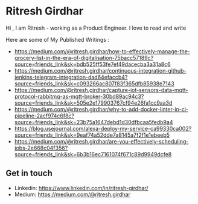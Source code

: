 # Ritresh Girdhar 

Hi , I am Ritresh - working as a Product Engineer. I love to read and write 

Here are some of My Published Writings : 
- https://medium.com/@ritresh.girdhar/how-to-effectively-manage-the-grocery-list-in-the-era-of-digitalisation-75bacc57189c?source=friends_link&sk=bdb525ff53fe7ef49dacecba3a31a8c6
- https://medium.com/@ritresh.girdhar/continuous-integration-github-jenkins-telegram-integration-dad64efaccb4?source=friends_link&sk=c093266ac807f83f365dfb85938e7143
- https://medium.com/@ritresh.girdhar/capture-iot-sensors-data-mqtt-protocol-rabbitmq-as-mqtt-broker-30bd89ac94c3?source=friends_link&sk=505e2e179903767cf94e26fa1cc9aa3d
- https://medium.com/@ritresh.girdhar/why-to-add-docker-linter-in-ci-pipeline-2acf974c6f8c?source=friends_link&sk=23b75a1647debd1d30dfbcaa5fedb9a4 
- https://blog.usejournal.com/alexa-deploy-my-service-ca99330ca002?source=friends_link&sk=9eaf74a52dde7a8145a7f2f1e1ebeeb5
- https://medium.com/@ritresh.girdhar/are-you-effectively-scheduling-jobs-2e668c04f356?source=friends_link&sk=6b3b16ec7161074f671c89d9949dcfe8


## Get in touch
- Linkedin: https://www.linkedin.com/in/ritresh-girdhar/
- Medium: https://medium.com/@ritresh.girdhar
